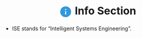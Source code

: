 <h1 align='center'>
  <img src='./images/info.svg' alt='Info Icon' width='35px' valign='middle'/>
  Info Section
</h1>

* ISE stands for “Intelligent Systems Engineering”.
